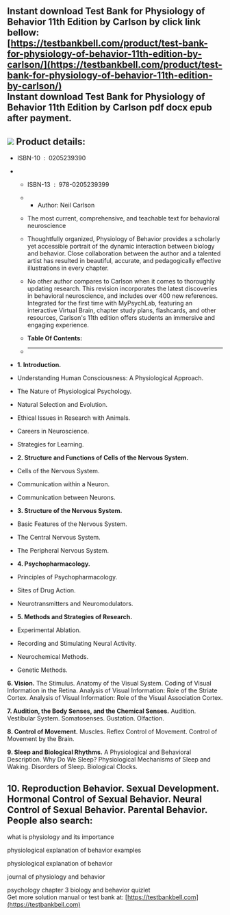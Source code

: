 Instant download **Test Bank for Physiology of Behavior 11th Edition by Carlson** by click link bellow:  
[https://testbankbell.com/product/test-bank-for-physiology-of-behavior-11th-edition-by-carlson/](https://testbankbell.com/product/test-bank-for-physiology-of-behavior-11th-edition-by-carlson/)  
**Instant download Test Bank for Physiology of Behavior 11th Edition by Carlson pdf docx epub after payment.**
--------------------------------------------------------------------------------------------------------------


![](https://testbankbell.com/wp-content/uploads/2023/05/Physiology-of-Behavior-11e-Carlson.jpg)
**Product details:**
--------------------


* ISBN-10 ‏ : ‎ 0205239390
* * ISBN-13 ‏ : ‎ 978-0205239399
  * * Author: Neil Carlson
   
  * The most current, comprehensive, and teachable text for behavioral neuroscience
 
  * Thoughtfully organized, Physiology of Behavior provides a scholarly yet accessible portrait of the dynamic interaction between biology and behavior. Close collaboration between the author and a talented artist has resulted in beautiful, accurate, and pedagogically effective illustrations in every chapter.
 
  * No other author compares to Carlson when it comes to thoroughly updating research. This revision incorporates the latest discoveries in behavioral neuroscience, and includes over 400 new references. Integrated for the first time with MyPsychLab, featuring an interactive Virtual Brain, chapter study plans, flashcards, and other resources, Carlson's 11th edition offers students an immersive and engaging experience.
  * **Table Of Contents:**
  * ----------------------
 
* **1. Introduction.**
* Understanding Human Consciousness: A Physiological Approach.
* The Nature of Physiological Psychology.
* Natural Selection and Evolution.
* Ethical Issues in Research with Animals.
* Careers in Neuroscience.
* Strategies for Learning.

* **2. Structure and Functions of Cells of the Nervous System.**
* Cells of the Nervous System.
* Communication within a Neuron.
* Communication between Neurons.

* **3. Structure of the Nervous System.**
* Basic Features of the Nervous System.
* The Central Nervous System.
* The Peripheral Nervous System.

* **4. Psychopharmacology.**
* Principles of Psychopharmacology.
* Sites of Drug Action.
* Neurotransmitters and Neuromodulators.

* **5. Methods and Strategies of Research.**
* Experimental Ablation.
* Recording and Stimulating Neural Activity.
* Neurochemical Methods.
* Genetic Methods.


**6. Vision.**
The Stimulus.
Anatomy of the Visual System.
Coding of Visual Information in the Retina.
Analysis of Visual Information: Role of the Striate Cortex.
Analysis of Visual Information: Role of the Visual Association Cortex.

**7. Audition, the Body Senses, and the Chemical Senses.**
Audition.
Vestibular System.
Somatosenses.
Gustation.
Olfaction.

**8. Control of Movement.**
Muscles.
Reflex Control of Movement.
Control of Movement by the Brain.

**9. Sleep and Biological Rhythms.**
A Physiological and Behavioral Description.
Why Do We Sleep?
Physiological Mechanisms of Sleep and Waking.
Disorders of Sleep.
Biological Clocks.



 **10. Reproduction Behavior.**
 Sexual Development.
 Hormonal Control of Sexual Behavior.
 Neural Control of Sexual Behavior.
 Parental Behavior.
 **People also search:**
 -----------------------


 what is physiology and its importance

 physiological explanation of behavior examples

 physiological explanation of behavior

 journal of physiology and behavior

 psychology chapter 3 biology and behavior quizlet  
  Get more solution manual or test bank at: [https://testbankbell.com](https://testbankbell.com)
